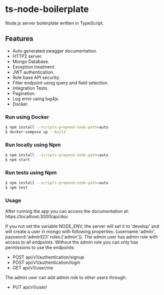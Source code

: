 # ts-node-boilerplate
Node.js server boilerplate written in TypeScript.

## Features
- Auto generated swagger documentation.
- HTTP2 server.
- Mongo Database.
- Exception treatment.
- JWT authentication.
- Role base API security.
- Filter endpoint using query and field selection.
- Integration Tests.
- Pagination.
- Log error using log4js.
- Docker.

### Run using Docker
```bash
$ npm install --scripts-prepend-node-path=auto
$ docker-compose up --build
``` 

### Run locally using Npm
```bash
$ npm install --scripts-prepend-node-path=auto
$ npm start
```

### Run tests using Npm
```bash
$ npm install --scripts-prepend-node-path=auto
$ npm test
``` 

### Usage
After running the app you can access the documentation at: https://localhost:3000/api/doc 

If you not set the variable NODE_ENV, the server will set it to 'develop' and will create a user in mongo with following properties: {username:'admin', password:'admin123' roles:['admin']}. The admin user has admin role with access to all endpoints. Without the admin role you can only has permissions to use the endpoints:
- POST api/v1/authentication/signup
- POST api/v1/authentication/login
- GET api/v1/user/me

The admin user can add admin role to other users through:
- PUT api/v1/user/
